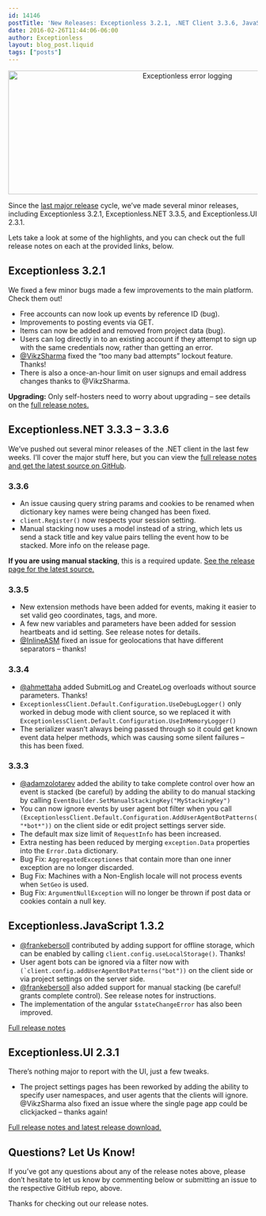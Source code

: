 ```yaml
---
id: 14146
postTitle: 'New Releases: Exceptionless 3.2.1, .NET Client 3.3.6, JavaScript Client 1.3.2, UI 2.3.1'
date: 2016-02-26T11:44:06-06:00
author: Exceptionless
layout: blog_post.liquid
tags: ["posts"]
---
```

<p style="text-align: center;">
  <img loading="lazy" class="aligncenter size-full wp-image-14148" src="http://exceptionless.com/assets/blog-header-image-3.2.1.jpg" alt="Exceptionless error logging" width="708" height="250" data-id="14148" srcset="/assets/blog-header-image-3.2.1.jpg 708w, /assets/blog-header-image-3.2.1-300x106.jpg 300w" sizes="(max-width: 708px) 100vw, 708px" />
</p>

Since the [last major release](http://exceptionless.com/new-releases-for-all-the-codes-exceptionless-3-2/) cycle, we&#8217;ve made several minor releases, including Exceptionless 3.2.1, Exceptionless.NET 3.3.5, and Exceptionless.UI 2.3.1.

Lets take a look at some of the highlights, and you can check out the full release notes on each at the provided links, below.<!--more-->

## Exceptionless 3.2.1

We fixed a few minor bugs made a few improvements to the main platform. Check them out!

  * Free accounts can now look up events by reference ID (bug).
  * Improvements to posting events via GET.
  * Items can now be added and removed from project data (bug).
  * Users can log directly in to an existing account if they attempt to sign up with the same credentials now, rather than getting an error.
  * <a href="https://github.com/VikzSharma" target="_blank">@VikzSharma</a> fixed the &#8220;too many bad attempts&#8221; lockout feature. Thanks!
  * There is also a once-an-hour limit on user signups and email address changes thanks to @VikzSharma.

**Upgrading:** Only self-hosters need to worry about upgrading &#8211; see details on the <a href="https://github.com/exceptionless/Exceptionless/releases/tag/v3.2.1" target="_blank">full release notes.</a>

## Exceptionless.NET 3.3.3 &#8211; 3.3.6

We&#8217;ve pushed out several minor releases of the .NET client in the last few weeks. I&#8217;ll cover the major stuff here, but you can view the <a href="https://github.com/exceptionless/Exceptionless.Net/releases" target="_blank">full release notes and get the latest source on GitHub</a>.

### 3.3.6

  * An issue causing query string params and cookies to be renamed when dictionary key names were being changed has been fixed.
  * `client.Register()` now respects your session setting.
  * Manual stacking now uses a model instead of a string, which lets us send a stack title and key value pairs telling the event how to be stacked. More info on the release page.

**If you are using manual stacking**, this is a required update. <a href="https://github.com/exceptionless/Exceptionless.Net/releases/tag/v3.3.6" target="_blank">See the release page for the latest source.</a>

### 3.3.5

  * New extension methods have been added for events, making it easier to set valid geo coordinates, tags, and more.
  * A few new variables and parameters have been added for session heartbeats and id setting. See release notes for details.
  * <a href="https://github.com/InlineAsm" target="_blank">@InlineASM</a> fixed an issue for geolocations that have different separators &#8211; thanks!

### 3.3.4

  * <a href="https://github.com/ahmettaha" target="_blank">@ahmettaha</a> added SubmitLog and CreateLog overloads without source parameters. Thanks!
  * `ExceptionlessClient.Default.Configuration.UseDebugLogger()` only worked in debug mode with client source, so we replaced it with `ExceptionlessClient.Default.Configuration.UseInMemoryLogger()`
  * The serializer wasn&#8217;t always being passed through so it could get known event data helper methods, which was causing some silent failures &#8211; this has been fixed.

### 3.3.3

  * <a href="https://github.com/adamzolotarev" target="_blank">@adamzolotarev</a> added the ability to take complete control over how an event is stacked (be careful) by adding the ability to do manual stacking by calling `EventBuilder.SetManualStackingKey("MyStackingKey")`
  * You can now ignore events by user agent bot filter when you call `(ExceptionlessClient.Default.Configuration.AddUserAgentBotPatterns("*bot*"))` on the client side or edit project settings server side.
  * The default max size limit of `RequestInfo` has been increased.
  * Extra nesting has been reduced by merging `exception.Data` properties into the `Error.Data` dictionary.
  * Bug Fix: `AggregatedExceptiones` that contain more than one inner exception are no longer discarded.
  * Bug Fix: Machines with a Non-English locale will not process events when `SetGeo` is used.
  * Bug Fix: `ArgumentNullException` will no longer be thrown if post data or cookies contain a null key.

## Exceptionless.JavaScript 1.3.2

  * <a href="https://github.com/frankebersoll" target="_blank">@frankebersoll</a> contributed by adding support for offline storage, which can be enabled by calling `client.config.useLocalStorage()`. Thanks!
  * User agent bots can be ignored via a filter now with ``(`client.config.addUserAgentBotPatterns("bot"))`` on the client side or via project settings on the server side.
  * <a href="https://github.com/frankebersoll" target="_blank">@frankebersoll</a> also added support for manual stacking (be careful! grants complete control). See release notes for instructions.
  * The implementation of the angular `$stateChangeError` has also been improved.

<a href="https://github.com/exceptionless/Exceptionless.JavaScript/releases/tag/v1.3.2" target="_blank">Full release notes</a>

## Exceptionless.UI 2.3.1

There&#8217;s nothing major to report with the UI, just a few tweaks.

  * The project settings pages has been reworked by adding the ability to specify user namespaces, and user agents that the clients will ignore. @VikzSharma also fixed an issue where the single page app could be clickjacked &#8211; thanks again!

<a href="https://github.com/exceptionless/Exceptionless.UI/releases/tag/v2.3.1" target="_blank">Full release notes and latest release download.</a>

## Questions? Let Us Know!

If you&#8217;ve got any questions about any of the release notes above, please don&#8217;t hesitate to let us know by commenting below or submitting an issue to the respective GitHub repo, above.

Thanks for checking out our release notes.
